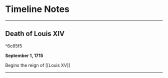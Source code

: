 # Timeline Notes
----
## Death of Louis XIV

^6c65f5

**September 1, 1715**

Begins the reign of [[Louis XV]]

---
